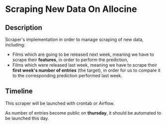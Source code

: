 # Scraping New Data On Allocine

## Description
Scraper's implementation in order to manage scraping of new data, including:
- Films which are going to be released next week, meaning we have to scrape their **features**, in order to perform the prediction,
- Films which were released last week, meaning we have to scrape their **first week's number of entries** (the target), in order for us to compare it to the corresponding prediction performed last week.

## Timeline
This scraper will be launched with crontab or Airflow.

As number of entries become public on **thursday**, it should be automated to be launched this day.